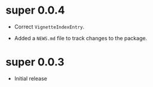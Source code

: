 # super 0.0.4

* Correct `VignetteIndexEntry`.

* Added a `NEWS.md` file to track changes to the package.

# super 0.0.3

* Initial release
